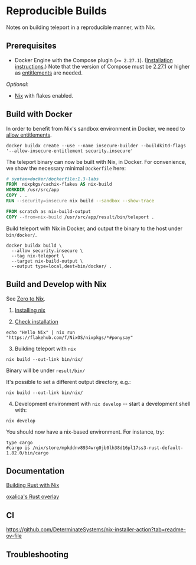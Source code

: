 # Reproducible Builds
Notes on building teleport in a reproducible manner, with Nix.

## Prerequisites
* Docker Engine with the Compose plugin (`>= 2.27.1`). ([Installation
  instructions](https://docs.docker.com/engine/install/).) Note that the version of
  Compose must be 2.27.1 or higher as
  [entitlements](https://docs.docker.com/reference/compose-file/build/#entitlements) are
  needed.

*Optional*:
* [Nix](https://zero-to-nix.com/) with flakes enabled.


## Build with Docker
In order to benefit from Nix's sandbox environment in Docker, we need to [allow
entitlements](https://docs.docker.com/reference/cli/docker/buildx/build/#allow).

```shell
docker buildx create --use --name insecure-builder --buildkitd-flags '--allow-insecure-entitlement security.insecure'
```

The teleport binary can now be built with Nix, in Docker. For convenience, we show the
necessary minimal `Dockerfile` here:

```dockerfile
# syntax=docker/dockerfile:1.3-labs
FROM  nixpkgs/cachix-flakes AS nix-build
WORKDIR /usr/src/app
COPY . .
RUN --security=insecure nix build --sandbox --show-trace

FROM scratch as nix-build-output
COPY --from=nix-build /usr/src/app/result/bin/teleport .
```

Build teleport with Nix in Docker, and output the binary to the host under
`bin/docker/`.

```shell
docker buildx build \
  --allow security.insecure \
  --tag nix-teleport \
  --target nix-build-output \
  --output type=local,dest=bin/docker/ .
```


## Build and Develop with Nix
See [Zero to Nix](https://zero-to-nix.com/).

1. [Installing nix](https://zero-to-nix.com/start/install)

2. [Check installation](https://zero-to-nix.com/start/nix-run)
  ```shell
  echo "Hello Nix" | nix run "https://flakehub.com/f/NixOS/nixpkgs/*#ponysay"
  ```

3. Building teleport with `nix`
  ```shell
  nix build --out-link bin/nix/
  ```
  Binary will be under `result/bin/`

  It's possible to set a different output directory, e.g.:
  ```shell
  nix build --out-link bin/nix/
  ```

4. Development environment with `nix develop` -- start a development shell with:
  ```shell
  nix develop
  ```
  You should now have a nix-based environment. For instance, try:

  ```shell
  type cargo
  #cargo is /nix/store/mpkddnv8934wrg0jb0lh38d16pl17ss3-rust-default-1.82.0/bin/cargo
  ```


## Documentation
[Building Rust with Nix](https://github.com/NixOS/nixpkgs/blob/master/doc/languages-frameworks/rust.section.md#importing-a-cargolock-file-importing-a-cargolock-file)

[oxalica's Rust overlay](https://github.com/oxalica/rust-overlay)

## CI
https://github.com/DeterminateSystems/nix-installer-action?tab=readme-ov-file

## Troubleshooting
